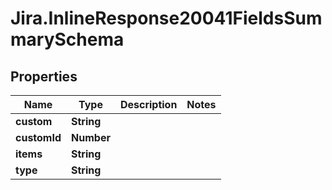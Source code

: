 # Jira.InlineResponse20041FieldsSummarySchema

## Properties

Name | Type | Description | Notes
------------ | ------------- | ------------- | -------------
**custom** | **String** |  | 
**customId** | **Number** |  | 
**items** | **String** |  | 
**type** | **String** |  | 


